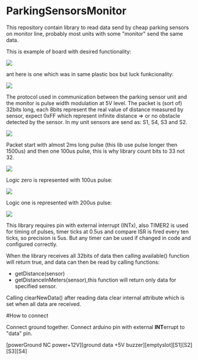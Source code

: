 # ParkingSensorsMonitor

This repository contain library to read data send by cheap parking sensors on monitor line, probably most units with some "monitor" send the same data. 

This is example of board with desired functionality:

<img src="https://raw.githubusercontent.com/tomaskovacik/ParkingSensorsMonitor/master/pics/20191115_175723.jpg" />

ant here is one which was in same plastic box but luck funkcionality:

<img src="https://raw.githubusercontent.com/tomaskovacik/ParkingSensorsMonitor/master/pics/20191115_175726.jpg" />

The protocol used in communication between the parking sensor unit and the monitor is pulse width modulation at 5V level.
The packet is (sort of) 32bits long, each 8bits represent the real value of distance measured by sensor, expect 0xFF which represent infinite distance => or no obstacle detected by the sensor.
In my unit sensors are send as: S1, S4, S3 and S2.

<img src="https://raw.githubusercontent.com/tomaskovacik/ParkingSensorsMonitor/master/pics/pulseview1.png" />

Packet start with almost 2ms long pulse (this lib use pulse longer then 1500us) and then one 100us pulse, this is why library count bits to 33 not 32. 

<img src="https://raw.githubusercontent.com/tomaskovacik/ParkingSensorsMonitor/master/pics/start_pulse.png" />

Logic zero is represented with 100us pulse:

<img src="https://raw.githubusercontent.com/tomaskovacik/ParkingSensorsMonitor/master/pics/100us.png" />

Logic one is represented with 200us pulse:

<img src="https://raw.githubusercontent.com/tomaskovacik/ParkingSensorsMonitor/master/pics/200us.png" />

This library requires pin with external interrupt (INTx), also TIMER2 is used for timing of pulses, timer ticks at 0.5us and compare ISR is fired every ten ticks, so precision is 5us. But any timer can be used if changed in code and configured correctly.

When the library receives all 32bits of data then calling available() function will return true, and data can then be read by calling functions:
 
 - getDistance(sensor)
 - getDistanceInMeters(sensor),this function will return only data for specified sensor.
 
Calling clearNewData() after reading data clear internal attribute which is set when all data are received.

#How to connect

Connect ground together.
Connect arduino pin with external **INT**errupt to "data" pin.

[powerGround NC power+12V][ground data +5V buzzer][emptyslot][S1][S2][S3][S4]
